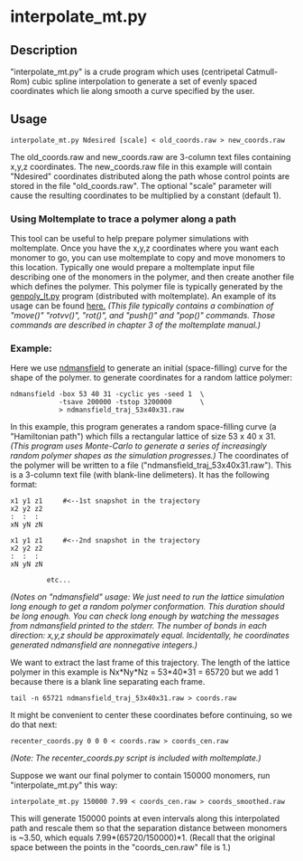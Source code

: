 interpolate_mt.py
===========

##  Description

"interpolate_mt.py" is a crude program which uses (centripetal Catmull-
Rom) cubic spline interpolation to generate a set of evenly spaced
coordinates which lie along smooth a curve specified by the user.

## Usage

```
interpolate_mt.py Ndesired [scale] < old_coords.raw > new_coords.raw
```

The old_coords.raw and new_coords.raw are 3-column text files containing
x,y,z coordinates.  The new_coords.raw file in this example will contain
"Ndesired" coordinates distributed along the path whose control points are
stored in the file "old_coords.raw".  The optional "scale" parameter will
cause the resulting coordinates to be multiplied by a constant (default 1).


### Using Moltemplate to trace a polymer along a path

This tool can be useful to help prepare polymer simulations with moltemplate.
Once you have the x,y,z coordinates where you want each monomer to go,
you can use moltemplate to copy and move monomers to this location.
Typically one would prepare a moltemplate input file describing one of
the monomers in the polymer, and then create another file which defines
the polymer.  This polymer file is typically generated by the
[genpoly_lt.py](doc_genpoly_lt.md) program (distributed with moltemplate).
An example of its usage can be found
[here.](http://moltemplate.org/images/misc/polymers_follow_a_curve.png)
*(This file typically contains a combination of
"move()" "rotvv()", "rot()", and "push()" and "pop()" commands.
Those commands are described in chapter 3 of the moltemplate manual.)*



### Example:

Here we use 
[ndmansfield](https://github.com/jewettaij/ndmansfield)
to generate an initial (space-filling) curve for the shape of the polymer.
to generate coordinates for a random lattice polymer:
```
ndmansfield -box 53 40 31 -cyclic yes -seed 1  \
            -tsave 200000 -tstop 3200000       \
            > ndmansfield_traj_53x40x31.raw
```
In this example, this program generates a random space-filling curve
(a "Hamiltonian path") which fills a rectangular lattice of size 53 x 40 x 31.
*(This program uses Monte-Carlo to generate a series of increasingly random
polymer shapes as the simulation progresses.)*  The coordinates of the polymer
will be written to a file ("ndmansfield_traj_53x40x31.raw").  This is a
3-column text file (with blank-line delimeters).  It has the following format:

```
x1 y1 z1     #<--1st snapshot in the trajectory
x2 y2 z2
:  :  :
xN yN zN

x1 y1 z1     #<--2nd snapshot in the trajectory
x2 y2 z2
:  :  :
xN yN zN
```
             etc...

*(Notes on "ndmansfield" usage:
We just need to run the lattice simulation long enough to get a random
polymer conformation.  This duration should be long enough.  You can check
long enough by watching the messages from ndmansfield printed to the stderr.
The number of bonds in each direction: x,y,z should be approximately equal.
Incidentally, he coordinates generated ndmansfield are nonnegative integers.)*


We want to extract the last frame of this trajectory.  The length of
the lattice polymer in this example is Nx\*Ny\*Nz = 53\*40\*31 = 65720
but we add 1 because there is a blank line separating each frame.
```
tail -n 65721 ndmansfield_traj_53x40x31.raw > coords.raw
```
It might be convenient to center these coordinates before continuing,
so we do that next:
```
recenter_coords.py 0 0 0 < coords.raw > coords_cen.raw
```
*(Note: The recenter_coords.py script is included with moltemplate.)*

Suppose we want our final polymer to contain 150000 monomers,
run "interpolate_mt.py" this way:
```
interpolate_mt.py 150000 7.99 < coords_cen.raw > coords_smoothed.raw
```
This will generate 150000 points at even intervals along this interpolated
path and rescale them so that the separation distance between monomers
is ~3.50, which equals 7.99\*(65720/150000)\*1.  (Recall that the original
space between the points in the "coords_cen.raw" file is 1.)
